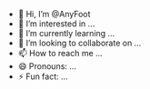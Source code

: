 - 👋 Hi, I’m @AnyFoot
- 👀 I’m interested in ...
- 🌱 I’m currently learning ...
- 💞️ I’m looking to collaborate on ...
- 📫 How to reach me ...
- 😄 Pronouns: ...
- ⚡ Fun fact: ...

<!---
AnyFoot/AnyFoot is a ✨ special ✨ repository because its `README.md` (this file) appears on your GitHub profile.
You can click the Preview link to take a look at your changes.
--->
